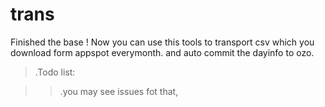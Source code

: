 # trans

Finished the base ! Now you can use this tools to transport csv which you download form appspot everymonth.
and auto commit the dayinfo to ozo.


> .Todo list:

>> .you may see issues fot that,
